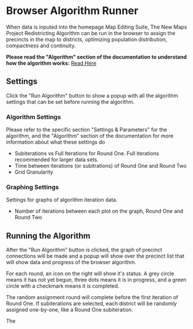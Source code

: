 # Browser Algorithm Runner

When data is inputed into the homepage Map Editing Suite, The New Maps Project Redistricting Algorithm can be run in the browser to assign the precincts in the map to districts, optimizing population distribution, compactness and continuity.

**Please read the "Algorithm" section of the documentation to understand how the algorithm works:**  [Read Here](/documentation/algorithm)

## Settings

Click the "Run Algorithm" button to show a popup with all the algorithm settings that can be set before running the algorithm. 

### Algorithm Settings

Please refer to the specific section "Settings & Parameters" for the algorithm, and the "Algorithm" section of the documentation for more information about what these settings do

- Subiterations vs Full Iterations for Round One. Full iterations recommended for larger data sets.
- Time between iterations (or subitrations) of Round One and Round Two
- Grid Granularity

### Graphing Settings

Settings for graphs of algorithm iteration data.

- Number of iterations between each plot on the graph, Round One and Round Two

## Running the Algorithm

After the "Run Algorithm" button is clicked, the graph of precinct connections will be made and a popup will show over the precinct list that will show data and progress of the browser algorithm.

For each round, an icon on the right will show it's status. A grey circle means it has not yet begun, three dots means it is in progress, and a green circle with a checkmark means it is completed.

The random assignment round will complete before the first iteration of Round One. If subiterations are selected, each district will be randomly assigned one-by-one, like a Round One subiteration.

The 
